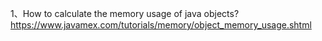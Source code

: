 1、How to calculate the memory usage of java objects?
https://www.javamex.com/tutorials/memory/object_memory_usage.shtml
